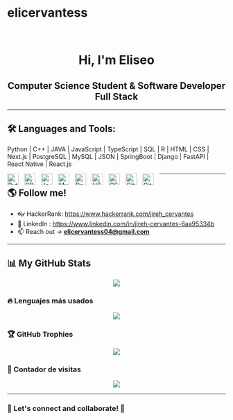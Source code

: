 # elicervantess
<div align="center">

<br>

# Hi, I'm Eliseo 
  
## Computer Science Student & Software Developer Full Stack

</div>

---

## 🛠 Languages and Tools:
Python | C++ | JAVA | JavaScript | TypeScript | SQL | R | HTML | CSS | Next.js | PostgreSQL | MySQL | JSON | SpringBoot | Django | FastAPI | React Native | React.js 

<img align="left" alt="Python" width="26px" src="https://cdn.jsdelivr.net/gh/devicons/devicon/icons/python/python-original.svg" style="padding-right:10px;" />
<img align="left" alt="CPP" width="26px" src="https://raw.githubusercontent.com/isocpp/logos/master/cpp_logo.svg" style="padding-right:10px;" />
<img align="left" alt="JavaScript" width="26px" src="https://cdn.jsdelivr.net/gh/devicons/devicon/icons/javascript/javascript-original.svg" style="padding-right:10px;" />
<img align="left" alt="MySQL" width="26px" src="https://cdn.jsdelivr.net/gh/devicons/devicon/icons/mysql/mysql-original.svg" style="padding-right:10px;" >
<img align="left" alt="React" width="26px" src="https://cdn.jsdelivr.net/gh/devicons/devicon/icons/react/react-original.svg" style="padding-right:10px;" >
<img align="left" alt="HTML5" width="26px" src="https://cdn.jsdelivr.net/gh/devicons/devicon/icons/html5/html5-original.svg" style="padding-right:10px;"/>
<img align="left" alt="CSS3" width="26px" src="https://cdn.jsdelivr.net/gh/devicons/devicon/icons/css3/css3-original.svg" style="padding-right:10px;" />
<img align="left" alt="Git" width="26px" src="https://cdn.jsdelivr.net/gh/devicons/devicon/icons/git/git-original.svg" style="padding-right:10px;" />
<img align="left" alt="GitHub" width="26px" src="https://user-images.githubusercontent.com/3369400/139448065-39a229ba-4b06-434b-bc67-616e2ed80c8f.png" style="padding-right:10px;" />

---

## 🌎 Follow me! 
- 👓 HackerRank: https://www.hackerrank.com/jireh_cervantes
- 💼 LinkedIn : https://www.linkedin.com/in/jireh-cervantes-6aa95334b
- 📫 Reach out ->  **elicervantess04@gmail.com**

---

## 📊 My GitHub Stats

<p align="center">
  <img src="https://github-readme-stats.vercel.app/api?username=elicervantess&show_icons=true&theme=tokyonight" />
</p>

### 🔥 Lenguajes más usados
<p align="center">
  <img src="https://github-readme-stats.vercel.app/api/top-langs/?username=elicervantess&hide=html,typescript,scss,ruby,powershell&layout=compact&title_color=ff652f&icon_color=FFE400&bg_color=09131B&text_color=ffffff&border_color=0c1a25" />
</p>

### 🏆 GitHub Trophies
<p align="center">
  <img src="https://github-profile-trophy.vercel.app/?username=elicervantess&theme=onedark" />
</p>

### 🚀 Contador de visitas
<p align="center">
  <img src="https://komarev.com/ghpvc/?username=elicervantess&label=Profile%20Views&color=blue&style=flat" />
</p>

---

### 🎯 Let's connect and collaborate! 🚀 







